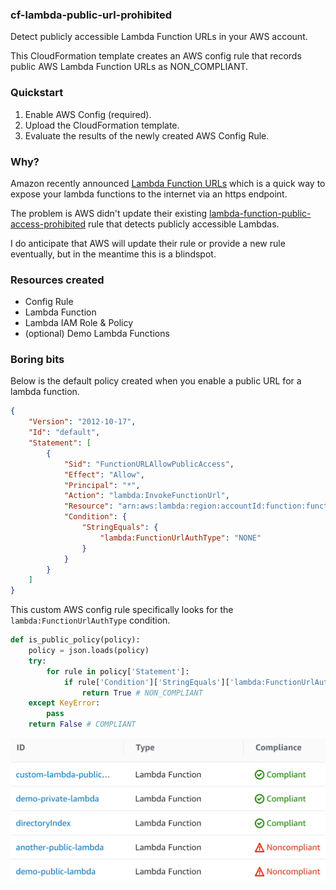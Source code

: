 ### cf-lambda-public-url-prohibited
Detect publicly accessible Lambda Function URLs in your AWS account.

This CloudFormation template creates an AWS config rule that records public AWS Lambda Function URLs as NON_COMPLIANT.

### Quickstart
1. Enable AWS Config (required).
2. Upload the CloudFormation template.
3. Evaluate the results of the newly created AWS Config Rule.

### Why?
Amazon recently announced [Lambda Function URLs](https://aws.amazon.com/blogs/aws/announcing-aws-lambda-function-urls-built-in-https-endpoints-for-single-function-microservices/) which is a quick way to expose your lambda functions to the internet via an https endpoint.

The problem is AWS didn't update their existing [lambda-function-public-access-prohibited](https://docs.aws.amazon.com/config/latest/developerguide/lambda-function-public-access-prohibited.html) rule that detects publicly accessible Lambdas.

I do anticipate that AWS will update their rule or provide a new rule eventually, but in the meantime this is a blindspot.

### Resources created
- Config Rule
- Lambda Function
- Lambda IAM Role & Policy
- (optional) Demo Lambda Functions

### Boring bits
Below is the default policy created when you enable a public URL for a lambda function.
```json
{
    "Version": "2012-10-17",
    "Id": "default",
    "Statement": [
        {
            "Sid": "FunctionURLAllowPublicAccess",
            "Effect": "Allow",
            "Principal": "*",
            "Action": "lambda:InvokeFunctionUrl",
            "Resource": "arn:aws:lambda:region:accountId:function:functionName",
            "Condition": {
                "StringEquals": {
                    "lambda:FunctionUrlAuthType": "NONE"
                }
            }
        }
    ]
}
```

This custom AWS config rule specifically looks for the `lambda:FunctionUrlAuthType` condition.
```python
def is_public_policy(policy):
    policy = json.loads(policy)
    try:
        for rule in policy['Statement']:
            if rule['Condition']['StringEquals']['lambda:FunctionUrlAuthType'] == 'NONE':
                return True # NON_COMPLIANT
    except KeyError:
        pass
    return False # COMPLIANT
```

![AWS Config](demo.png)